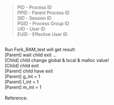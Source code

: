 <blockquote cite="https://stackoverflow.com/questions/41498383/what-do-the-identifiers-pid-ppid-sid-pgid-uid-euid-mean?utm_medium=organic&utm_source=google_rich_qa&utm_campaign=google_rich_qa">
  PID - Process ID<br>
  PPID - Parent Process ID<br>
  SID - Session ID<br>
  PGID - Process Group ID<br>
  UID - User ID<br>
  EUID - Effective User ID<br>
</blockquote>
<br>
Run Fork_RAM_test will get result:<br>
[Parent] wait child exit ...<br>
[Child] child change global & local & malloc value!<br>
[Child] child exit<br>
[Parent] child have exit<br>
[Parent] g_int = 1<br>
[Parent] l_int = 1<br>
[Parent] m_int = 1<br>
<br>
Reference:<br>
